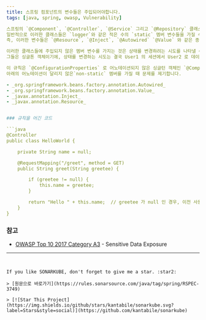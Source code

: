 ```yaml
---
title: 스프링 컴포넌트의 변수들은 주입되어야합니다.
tags: [java, spring, owasp, Vulnerability]

스프링의 `@Component`, `@Controller`, `@Service` 그리고 `@Repository` 클래스들은 기본적으로 애플리케이션에서 하나만 인스턴스화 되는 싱글톤 객체입니다.
일반적으로 이러한 클래스들은 `logger`와 같은 적은 수의 `static` 멤버 변수들을 가질 수 있지만, 모든 `non-static` 멤버 변수들은 스프링에 의해 관리되어야 합니다.
즉, 이러한 변수들은 `@Resource`, `@Inject`, `@Autowired` `@Value` 와 같은 종류의 어노테이션이 달려있어야 합니다.

이러한 클래스들에 주입되지 않은 멤버 변수를 가지는 것은 상태를 변경하려는 시도를 나타낼 수 있습니다.
그들은 싱글톤 객체이기에, 상태를 변경하는 시도는 결국 User1 의 세션에서 User2 로 데이터를 노출하는 것을 보장합니다. 

이 규칙은 `@ConfigurationProperties` 로 어노테이션되지 않은 싱글턴 객체인 `@Component`, `@Controller`, `@Service` 또는 `@Repository` 클래스가 
아래의 어노테이션이 달리지 않은`non-static` 멤버를 가질 때 문제를 제기합니다.

- _org.springframework.beans.factory.annotation.Autowired_
- _org.springframework.beans.factory.annotation.Value_
- _javax.annotation.Inject_
- _javax.annotation.Resource_


### 규칙을 어긴 코드

```java
@Controller
public class HelloWorld {

    private String name = null;

    @RequestMapping("/greet", method = GET)
    public String greet(String greetee) {

        if (greetee != null) {
            this.name = greetee;
        }

        return "Hello " + this.name;  // greetee 가 null 인 경우, 이전 사용자의 데이터가 표시됩니다. 
    }
}
```

### 참고

- [OWASP Top 10 2017 Category A3](https://www.owasp.org/www-project-top-ten/2017/A3_2017-Sensitive_Data_Exposure) - Sensitive Data Exposure

---
```


If you like SONARKUBE, don't forget to give me a star. :star2:

> [원문으로 바로가기](https://rules.sonarsource.com/java/tag/spring/RSPEC-3749)

> [![Star This Project](https://img.shields.io/github/stars/kantabile/sonarkube.svg?label=Stars&style=social)](https://github.com/kantabile/sonarkube)
